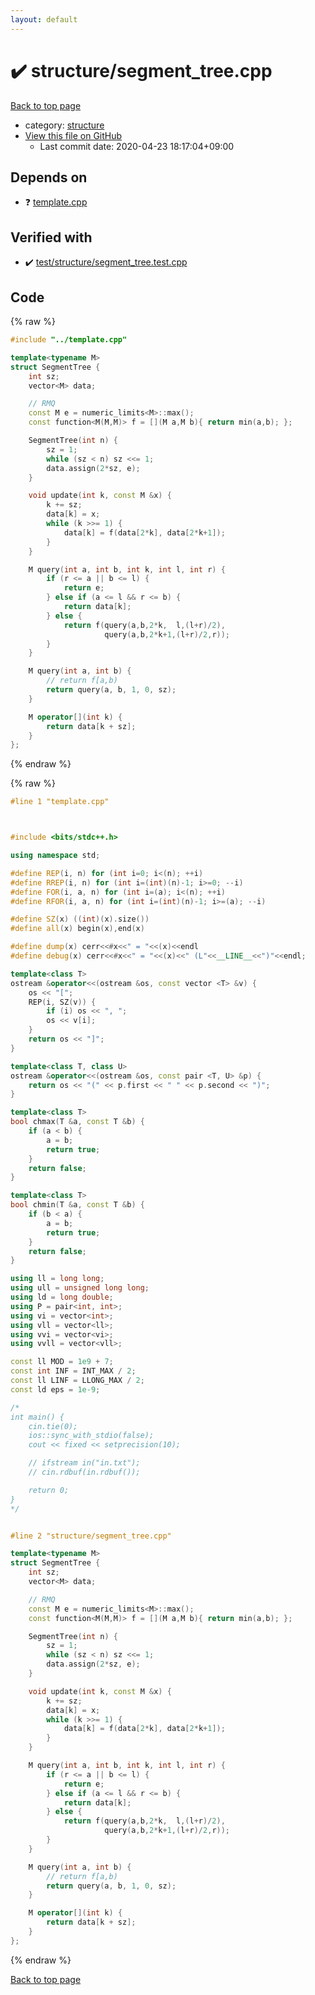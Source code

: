 ```yaml
---
layout: default
---
```


<!-- mathjax config similar to math.stackexchange -->
<script type="text/javascript" async
  src="https://cdnjs.cloudflare.com/ajax/libs/mathjax/2.7.5/MathJax.js?config=TeX-MML-AM_CHTML">
</script>
<script type="text/x-mathjax-config">
  MathJax.Hub.Config({
    TeX: { equationNumbers: { autoNumber: "AMS" }},
    tex2jax: {
      inlineMath: [ ['$','$'] ],
      processEscapes: true
    },
    "HTML-CSS": { matchFontHeight: false },
    displayAlign: "left",
    displayIndent: "2em"
  });
</script>

<script type="text/javascript" src="https://cdnjs.cloudflare.com/ajax/libs/jquery/3.4.1/jquery.min.js"></script>
<script src="https://cdn.jsdelivr.net/npm/jquery-balloon-js@1.1.2/jquery.balloon.min.js" integrity="sha256-ZEYs9VrgAeNuPvs15E39OsyOJaIkXEEt10fzxJ20+2I=" crossorigin="anonymous"></script>
<script type="text/javascript" src="../../assets/js/copy-button.js"></script>
<link rel="stylesheet" href="../../assets/css/copy-button.css" />


# :heavy_check_mark: structure/segment_tree.cpp

<a href="../../index.html">Back to top page</a>

* category: <a href="../../index.html#07414f4e15ca943e6cde032dec85d92f">structure</a>
* <a href="{{ site.github.repository_url }}/blob/master/structure/segment_tree.cpp">View this file on GitHub</a>
    - Last commit date: 2020-04-23 18:17:04+09:00




## Depends on

* :question: <a href="../template.cpp.html">template.cpp</a>


## Verified with

* :heavy_check_mark: <a href="../../verify/test/structure/segment_tree.test.cpp.html">test/structure/segment_tree.test.cpp</a>


## Code

<a id="unbundled"></a>
{% raw %}
```cpp
#include "../template.cpp"

template<typename M>
struct SegmentTree {
    int sz;
    vector<M> data;

    // RMQ
    const M e = numeric_limits<M>::max();
    const function<M(M,M)> f = [](M a,M b){ return min(a,b); };

    SegmentTree(int n) {
        sz = 1;
        while (sz < n) sz <<= 1;
        data.assign(2*sz, e);
    }

    void update(int k, const M &x) {
        k += sz;
        data[k] = x;
        while (k >>= 1) {
            data[k] = f(data[2*k], data[2*k+1]);
        }
    }

    M query(int a, int b, int k, int l, int r) {
        if (r <= a || b <= l) {
            return e;
        } else if (a <= l && r <= b) {
            return data[k];
        } else {
            return f(query(a,b,2*k,  l,(l+r)/2),
                     query(a,b,2*k+1,(l+r)/2,r));
        }
    }

    M query(int a, int b) {
        // return f[a,b)
        return query(a, b, 1, 0, sz);
    }

    M operator[](int k) {
        return data[k + sz];
    }
};

```
{% endraw %}

<a id="bundled"></a>
{% raw %}
```cpp
#line 1 "template.cpp"



#include <bits/stdc++.h>

using namespace std;

#define REP(i, n) for (int i=0; i<(n); ++i)
#define RREP(i, n) for (int i=(int)(n)-1; i>=0; --i)
#define FOR(i, a, n) for (int i=(a); i<(n); ++i)
#define RFOR(i, a, n) for (int i=(int)(n)-1; i>=(a); --i)

#define SZ(x) ((int)(x).size())
#define all(x) begin(x),end(x)

#define dump(x) cerr<<#x<<" = "<<(x)<<endl
#define debug(x) cerr<<#x<<" = "<<(x)<<" (L"<<__LINE__<<")"<<endl;

template<class T>
ostream &operator<<(ostream &os, const vector <T> &v) {
    os << "[";
    REP(i, SZ(v)) {
        if (i) os << ", ";
        os << v[i];
    }
    return os << "]";
}

template<class T, class U>
ostream &operator<<(ostream &os, const pair <T, U> &p) {
    return os << "(" << p.first << " " << p.second << ")";
}

template<class T>
bool chmax(T &a, const T &b) {
    if (a < b) {
        a = b;
        return true;
    }
    return false;
}

template<class T>
bool chmin(T &a, const T &b) {
    if (b < a) {
        a = b;
        return true;
    }
    return false;
}

using ll = long long;
using ull = unsigned long long;
using ld = long double;
using P = pair<int, int>;
using vi = vector<int>;
using vll = vector<ll>;
using vvi = vector<vi>;
using vvll = vector<vll>;

const ll MOD = 1e9 + 7;
const int INF = INT_MAX / 2;
const ll LINF = LLONG_MAX / 2;
const ld eps = 1e-9;

/*
int main() {
    cin.tie(0);
    ios::sync_with_stdio(false);
    cout << fixed << setprecision(10);

    // ifstream in("in.txt");
    // cin.rdbuf(in.rdbuf());

    return 0;
}
*/


#line 2 "structure/segment_tree.cpp"

template<typename M>
struct SegmentTree {
    int sz;
    vector<M> data;

    // RMQ
    const M e = numeric_limits<M>::max();
    const function<M(M,M)> f = [](M a,M b){ return min(a,b); };

    SegmentTree(int n) {
        sz = 1;
        while (sz < n) sz <<= 1;
        data.assign(2*sz, e);
    }

    void update(int k, const M &x) {
        k += sz;
        data[k] = x;
        while (k >>= 1) {
            data[k] = f(data[2*k], data[2*k+1]);
        }
    }

    M query(int a, int b, int k, int l, int r) {
        if (r <= a || b <= l) {
            return e;
        } else if (a <= l && r <= b) {
            return data[k];
        } else {
            return f(query(a,b,2*k,  l,(l+r)/2),
                     query(a,b,2*k+1,(l+r)/2,r));
        }
    }

    M query(int a, int b) {
        // return f[a,b)
        return query(a, b, 1, 0, sz);
    }

    M operator[](int k) {
        return data[k + sz];
    }
};

```
{% endraw %}

<a href="../../index.html">Back to top page</a>

